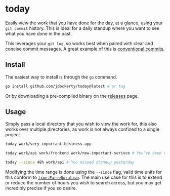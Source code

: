 # today

Easily view the work that you have done for the day, at a glance, using your `git commit` history. This is ideal for a daily standup where you want to see what you have done in the past.

This leverages your `git log`, so works best when paired with clear and concise commit messages. A great example of this is [conventional commits](https://www.conventionalcommits.org/en/v1.0.0/#summary).

## Install

The easiest way to install is through the `go` command.

```bash
go install github.com/jdockerty/today@latest # or tag
```

Or by downloading a pre-compiled binary on the [releases](https://github.com/jdockerty/today/releases) page.

## Usage

Simply pass a local directory that you wish to view the work for, this also works over multiple directories, as work is not always confined to a single project.

```bash
today work/very-important-business-app

today work/api work/frontend work/new-important-serivce # You've been very busy

today --since 48h work/api # You missed standup yesterday
```

Modifying the time range is done using the `--since` flag, valid time units for this conform to [`time.ParseDuration`](https://pkg.go.dev/time#ParseDuration). The main use case for this is to extend or reduce the number of hours you wish to search across, but you may get incredibly precise if you so desire.
